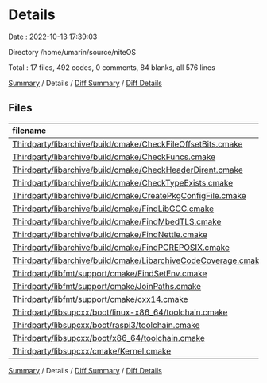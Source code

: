 # Details

Date : 2022-10-13 17:39:03

Directory /home/umarin/source/niteOS

Total : 17 files,  492 codes, 0 comments, 84 blanks, all 576 lines

[Summary](results.md) / Details / [Diff Summary](diff.md) / [Diff Details](diff-details.md)

## Files
| filename | language | code | comment | blank | total |
| :--- | :--- | ---: | ---: | ---: | ---: |
| [Thirdparty/libarchive/build/cmake/CheckFileOffsetBits.cmake](/Thirdparty/libarchive/build/cmake/CheckFileOffsetBits.cmake) | CMake | 38 | 0 | 7 | 45 |
| [Thirdparty/libarchive/build/cmake/CheckFuncs.cmake](/Thirdparty/libarchive/build/cmake/CheckFuncs.cmake) | CMake | 46 | 0 | 4 | 50 |
| [Thirdparty/libarchive/build/cmake/CheckHeaderDirent.cmake](/Thirdparty/libarchive/build/cmake/CheckHeaderDirent.cmake) | CMake | 28 | 0 | 5 | 33 |
| [Thirdparty/libarchive/build/cmake/CheckTypeExists.cmake](/Thirdparty/libarchive/build/cmake/CheckTypeExists.cmake) | CMake | 36 | 0 | 7 | 43 |
| [Thirdparty/libarchive/build/cmake/CreatePkgConfigFile.cmake](/Thirdparty/libarchive/build/cmake/CreatePkgConfigFile.cmake) | CMake | 32 | 0 | 2 | 34 |
| [Thirdparty/libarchive/build/cmake/FindLibGCC.cmake](/Thirdparty/libarchive/build/cmake/FindLibGCC.cmake) | CMake | 18 | 0 | 5 | 23 |
| [Thirdparty/libarchive/build/cmake/FindMbedTLS.cmake](/Thirdparty/libarchive/build/cmake/FindMbedTLS.cmake) | CMake | 9 | 0 | 5 | 14 |
| [Thirdparty/libarchive/build/cmake/FindNettle.cmake](/Thirdparty/libarchive/build/cmake/FindNettle.cmake) | CMake | 19 | 0 | 5 | 24 |
| [Thirdparty/libarchive/build/cmake/FindPCREPOSIX.cmake](/Thirdparty/libarchive/build/cmake/FindPCREPOSIX.cmake) | CMake | 29 | 0 | 6 | 35 |
| [Thirdparty/libarchive/build/cmake/LibarchiveCodeCoverage.cmake](/Thirdparty/libarchive/build/cmake/LibarchiveCodeCoverage.cmake) | CMake | 62 | 0 | 7 | 69 |
| [Thirdparty/libfmt/support/cmake/FindSetEnv.cmake](/Thirdparty/libfmt/support/cmake/FindSetEnv.cmake) | CMake | 6 | 0 | 2 | 8 |
| [Thirdparty/libfmt/support/cmake/JoinPaths.cmake](/Thirdparty/libfmt/support/cmake/JoinPaths.cmake) | CMake | 26 | 0 | 1 | 27 |
| [Thirdparty/libfmt/support/cmake/cxx14.cmake](/Thirdparty/libfmt/support/cmake/cxx14.cmake) | CMake | 44 | 0 | 11 | 55 |
| [Thirdparty/libsupcxx/boot/linux-x86_64/toolchain.cmake](/Thirdparty/libsupcxx/boot/linux-x86_64/toolchain.cmake) | CMake | 10 | 0 | 2 | 12 |
| [Thirdparty/libsupcxx/boot/raspi3/toolchain.cmake](/Thirdparty/libsupcxx/boot/raspi3/toolchain.cmake) | CMake | 11 | 0 | 2 | 13 |
| [Thirdparty/libsupcxx/boot/x86_64/toolchain.cmake](/Thirdparty/libsupcxx/boot/x86_64/toolchain.cmake) | CMake | 10 | 0 | 2 | 12 |
| [Thirdparty/libsupcxx/cmake/Kernel.cmake](/Thirdparty/libsupcxx/cmake/Kernel.cmake) | CMake | 68 | 0 | 11 | 79 |

[Summary](results.md) / Details / [Diff Summary](diff.md) / [Diff Details](diff-details.md)
